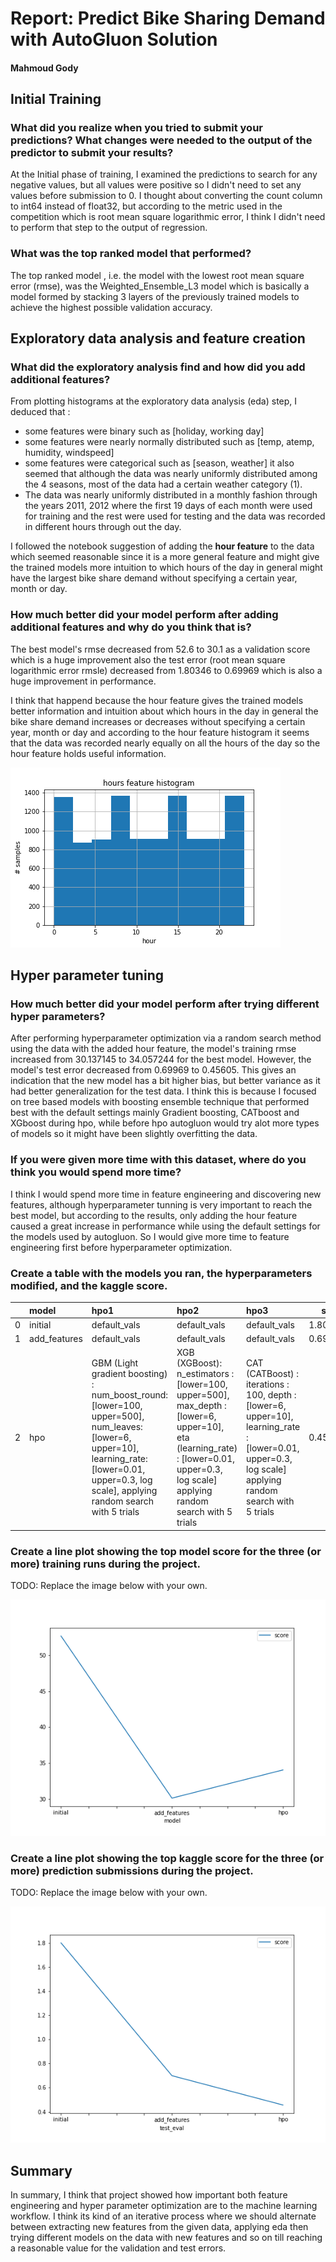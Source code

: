 # Report: Predict Bike Sharing Demand with AutoGluon Solution
#### Mahmoud Gody

## Initial Training
### What did you realize when you tried to submit your predictions? What changes were needed to the output of the predictor to submit your results?
At the Initial phase of training, I examined the predictions to search for any negative values, but all values were positive so I
didn't need to set any values before submission to 0. I thought about converting the count column to int64 instead of float32, but according to the metric used in the competition which is root mean square logarithmic error, I think I didn't need to perform that step to the output of regression.

### What was the top ranked model that performed?
The top ranked model , i.e. the model with the lowest root mean square error (rmse), was the Weighted_Ensemble_L3 model which is basically a model formed by stacking 3 layers of the previously trained models to achieve the highest possible validation accuracy.

## Exploratory data analysis and feature creation
### What did the exploratory analysis find and how did you add additional features?
From plotting histograms at the exploratory data analysis (eda) step, I deduced that :
- some features were  binary such as [holiday, working day]
- some features were nearly normally distributed such as [temp, atemp, humidity, windspeed]
- some features were categorical such as [season, weather] it also seemed that although the data was nearly uniformly distributed among the 4 seasons, most of the data had a certain weather category (1).
- The data was nearly uniformly distributed in a monthly fashion through the years 2011, 2012 where the first 19 days of each month were used for training and the rest were used for testing and the data was recorded in different hours through out the day.

I followed the notebook suggestion of adding the **hour feature** to the data which seemed reasonable since it is a more general feature and might give the trained models more intuition to which hours of the day in general might have the largest bike share demand without specifying a certain year, month or day.

### How much better did your model perform after adding additional features and why do you think that is?
The best model's rmse decreased from 52.6 to 30.1 as a validation score which is a huge improvement also the test error (root mean square logarithmic error rmsle) decreased from 1.80346 to 0.69969 which is also a huge improvement in performance.

I think that happend because the hour feature gives the trained models better information and intuition about which hours in the day in general the bike share demand increases or decreases without specifying a certain year, month or day and according to the hour feature histogram it seems that the data was recorded nearly equally on all the hours of the day so the hour feature holds useful information.

![hour_feature_hist.png](img/hour_feature_hist.png)

## Hyper parameter tuning
### How much better did your model perform after trying different hyper parameters?
After performing hyperparameter optimization via a random search method using the data with the added hour feature, the model's training rmse increased from 30.137145 to 34.057244 for the best model. However, the model's test error decreased from 0.69969 to 0.45605. This gives an indication that the new model has a bit higher bias, but better variance as it had better generalization for the test data. I think this is because I focused on tree based models with boosting ensemble technique that performed best with the default settings mainly Gradient boosting, CATboost and XGboost during hpo, while before hpo autogluon would try alot more types of models so it might have been slightly overfitting the data.

### If you were given more time with this dataset, where do you think you would spend more time?
I think I would spend more time in feature engineering and discovering new features, although hyperparameter tunning is very important to reach the best model, but according to the results, only adding the hour feature caused a great increase in performance while using the default settings for the models used by autogluon. So I would give more time to feature engineering first before hyperparameter optimization.

### Create a table with the models you ran, the hyperparameters modified, and the kaggle score.
|    | model        | hpo1                                                                                                                                                                                            | hpo2                                                                                                                                                                                 | hpo3                                                                                                                                                     |   score |
|---:|:-------------|:------------------------------------------------------------------------------------------------------------------------------------------------------------------------------------------------|:-------------------------------------------------------------------------------------------------------------------------------------------------------------------------------------|:---------------------------------------------------------------------------------------------------------------------------------------------------------|--------:|
|  0 | initial      | default_vals                                                                                                                                                                                    | default_vals                                                                                                                                                                         | default_vals                                                                                                                                             | 1.80346 |
|  1 | add_features | default_vals                                                                                                                                                                                    | default_vals                                                                                                                                                                         | default_vals                                                                                                                                             | 0.69969 |
|  2 | hpo          | GBM (Light gradient boosting) : num_boost_round: [lower=100, upper=500], num_leaves:[lower=6, upper=10], learning_rate:[lower=0.01, upper=0.3, log scale], applying random search with 5 trials | XGB (XGBoost): n_estimators : [lower=100, upper=500], max_depth : [lower=6, upper=10], eta (learning_rate) : [lower=0.01, upper=0.3, log scale] applying random search with 5 trials | CAT (CATBoost) : iterations : 100, depth : [lower=6, upper=10], learning_rate  : [lower=0.01, upper=0.3, log scale] applying random search with 5 trials | 0.45605 |

### Create a line plot showing the top model score for the three (or more) training runs during the project.

TODO: Replace the image below with your own.

![model_train_score.png](img/model_train_score.png)

### Create a line plot showing the top kaggle score for the three (or more) prediction submissions during the project.

TODO: Replace the image below with your own.

![model_test_score.png](img/model_test_score.png)

## Summary
In summary, I think that project showed how important both feature engineering and hyper parameter optimization are to the machine learning workflow. I think its kind of an iterative process where we should alternate between extracting new features from the given data, applying eda then trying different models on the data with new features and so on till reaching a reasonable value for the validation and test errors.
